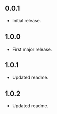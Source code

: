 ## 0.0.1

* Initial release.

## 1.0.0

* First major release.

## 1.0.1

* Updated readme.

## 1.0.2

* Updated readme.